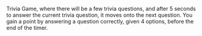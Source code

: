 Trivia Game, where there will be a few trivia questions, and after 5 seconds to answer the current trivia question, it moves onto the next question.
You gain a point by answering a question correctly, given 4 options, before the end of the timer.
